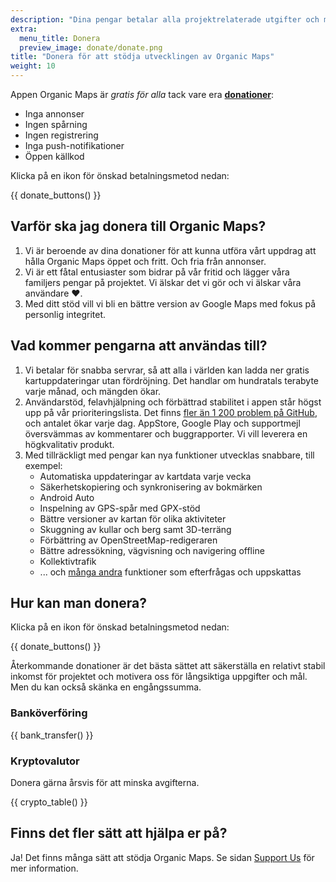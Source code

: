 ```yaml
---
description: "Dina pengar betalar alla projektrelaterade utgifter och motiverar oss att förbättra Organic Maps."
extra:
  menu_title: Donera
  preview_image: donate/donate.png
title: "Donera för att stödja utvecklingen av Organic Maps"
weight: 10
---
```


Appen Organic Maps är _gratis för alla_ tack vare era
**[donationer][stripe]**:

- Inga annonser
- Ingen spårning
- Ingen registrering
- Inga push-notifikationer
- Öppen källkod

Klicka på en ikon för önskad betalningsmetod nedan:

{{ donate_buttons() }}

## Varför ska jag donera till Organic Maps?

1. Vi är beroende av dina donationer för att kunna utföra vårt uppdrag att
   hålla Organic Maps öppet och fritt. Och fria från annonser.
2. Vi är ett fåtal entusiaster som bidrar på vår fritid och lägger våra
   familjers pengar på projektet. Vi älskar det vi gör och vi älskar våra
   användare ❤️.
3. Med ditt stöd vill vi bli en bättre version av Google Maps med fokus på
   personlig integritet.

## Vad kommer pengarna att användas till?

1. Vi betalar för snabba servrar, så att alla i världen kan ladda ner gratis
   kartuppdateringar utan fördröjning. Det handlar om hundratals terabyte
   varje månad, och mängden ökar.
2. Användarstöd, felavhjälpning och förbättrad stabilitet i appen står högst
   upp på vår prioriteringslista. Det finns [fler än 1 200 problem på
   GitHub][github issues], och antalet ökar varje dag. AppStore, Google
   Play och supportmejl översvämmas av kommentarer och buggrapporter. Vi
   vill leverera en högkvalitativ produkt.
3. Med tillräckligt med pengar kan nya funktioner utvecklas snabbare, till
   exempel:
   - Automatiska uppdateringar av kartdata varje vecka
   - Säkerhetskopiering och synkronisering av bokmärken
   - Android Auto
   - Inspelning av GPS-spår med GPX-stöd
   - Bättre versioner av kartan för olika aktiviteter
   - Skuggning av kullar och berg samt 3D-terräng
   - Förbättring av OpenStreetMap-redigeraren
   - Bättre adressökning, vägvisning och navigering offline
   - Kollektivtrafik
   - ... och [många andra][github issues] funktioner som efterfrågas och
     uppskattas

## Hur kan man donera?

Klicka på en ikon för önskad betalningsmetod nedan:

{{ donate_buttons() }}

Återkommande donationer är det bästa sättet att säkerställa en relativt
stabil inkomst för projektet och motivera oss för långsiktiga uppgifter och
mål. Men du kan också skänka en engångssumma.

### Banköverföring

{{ bank_transfer() }}

### Kryptovalutor

Donera gärna årsvis för att minska avgifterna.

{{ crypto_table() }}

## Finns det fler sätt att hjälpa er på?

Ja! Det finns många sätt att stödja Organic Maps. Se sidan [Support
Us](@/support-us/index.sv.md) för mer information.

[stripe]: https://donate.organicmaps.app/ "Donera via Stripe"
[github issues]: https://github.com/organicmaps/organicmaps/issues "GitHub Issues"
